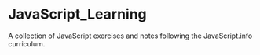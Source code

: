 # JavaScript_Learning
 A collection of JavaScript exercises and notes following the JavaScript.info curriculum.
